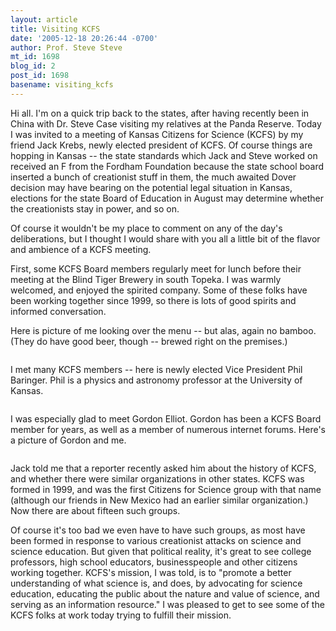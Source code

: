 ```yaml
---
layout: article
title: Visiting KCFS
date: '2005-12-18 20:26:44 -0700'
author: Prof. Steve Steve
mt_id: 1698
blog_id: 2
post_id: 1698
basename: visiting_kcfs
---
```

Hi all.  I'm on a quick trip back to the states, after having recently been in China with Dr. Steve Case visiting my relatives at the Panda Reserve.  Today I was invited to a meeting of Kansas Citizens for Science (KCFS) by my friend Jack Krebs, newly elected president of KCFS.  Of course things are hopping in Kansas -- the state standards which Jack and Steve worked on received an F from the Fordham Foundation because the state school board inserted a bunch of creationist stuff in them, the much awaited Dover decision may have bearing on the potential legal situation in Kansas, elections for the state Board of Education in August may determine whether the creationists stay in power, and so on.

Of course it wouldn't be my place to comment on any of the day's deliberations, but I thought I would share with you all a little bit of the flavor and ambience of a KCFS meeting.

First, some KCFS Board members regularly meet for lunch before their meeting at the Blind Tiger Brewery in south Topeka.  I was warmly welcomed, and enjoyed the spirited company.  Some of these folks have been working together since 1999, so there is lots of good spirits and informed conversation.

Here is picture of me looking over the menu -- but alas, again no bamboo.  (They do have good beer, though -- brewed right on the premises.)

<img src="/PT/uploads/2005/menu.jpg" alt="" />

I met many KCFS members -- here is newly elected Vice President Phil Baringer.  Phil is a physics and astronomy professor at the University of Kansas.

<img src="/PT/uploads/2005/phil.jpg" alt="" />

I was especially glad to meet Gordon Elliot.  Gordon has been a KCFS Board member for years, as well as a member of numerous internet forums.  Here's a picture of Gordon and me.

<img src="/PT/uploads/2005/gordon.jpg" alt="" />

Jack told me that a reporter recently asked him about the history of KCFS, and whether there were similar organizations in other states.  KCFS was formed in 1999, and was the first Citizens for Science group with that name (although our friends in New Mexico had an earlier similar organization.)  Now there are about fifteen such groups.

Of course it's too bad we even have to have such groups, as most have been formed in response to various creationist attacks on science and science education.  But given that political reality, it's great to see college professors, high school educators, businesspeople and other citizens working together.  KCFS's mission, I was told, is to "promote a better understanding of what science is, and does, by advocating for science education, educating the public about the nature and value of science, and serving as an information resource."  I was pleased to get to see some of the KCFS folks at work today trying to fulfill their mission.
